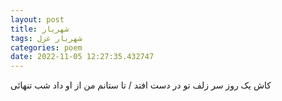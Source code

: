 ```yaml
---
layout: post
title: شهریار
tags: شهریار غزل
categories: poem
date: 2022-11-05 12:27:35.432747
---
```


کاش یک روز سر زلف تو در دست افتد / تا ستانم من از او داد شب تنهائی